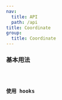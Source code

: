 ```yaml
---
nav:
  title: API
  path: /api
title: Coordinate
group:
  title: Coordinate
---
```


### 基本用法

<code src="./demo/index.tsx" />

### 使用 hooks

<API/>
